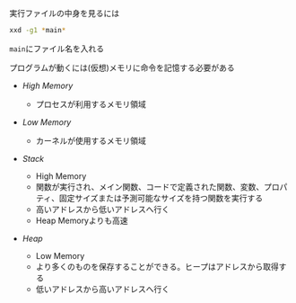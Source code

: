 実行ファイルの中身を見るには
```bash
xxd -g1 *main*
```
`main`にファイル名を入れる

プログラムが動くには(仮想)メモリに命令を記憶する必要がある

- *High Memory*
	- プロセスが利用するメモリ領域
- *Low Memory*
	- カーネルが使用するメモリ領域

- *Stack*
	- High Memory
	- 関数が実行され、メイン関数、コードで定義された関数、変数、プロパティ、固定サイズまたは予測可能なサイズを持つ関数を実行する
	- 高いアドレスから低いアドレスへ行く
	- Heap Memoryよりも高速

- *Heap*
	- Low Memory
	- より多くのものを保存することができる。ヒープはアドレスから取得する
	- 低いアドレスから高いアドレスへ行く
